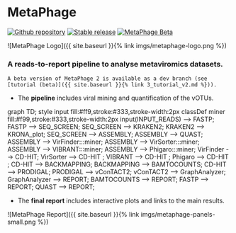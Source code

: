 # MetaPhage

[![Github repository](https://img.shields.io/github/last-commit/mattiapandolfovr/metaphage?style=plastic)](https://github.com/mattiapandolfovr/metaphage)
[![Stable release](https://img.shields.io/github/v/release/mattiapandolfovr/metaphage?style=plastic)](https://github.com/mattiapandolfovr/metaphage/releases)
[![MetaPhage Beta](https://img.shields.io/badge/preview_release-v2_beta-red?style=plastic)](https://github.com/MattiaPandolfoVR/MetaPhage/tree/dev)

![MetaPhage Logo]({{ site.baseurl }}{% link imgs/metaphage-logo.png %})


### A reads-to-report pipeline to analyse metaviromics datasets.

```note
A beta version of MetaPhage 2 is available as a dev branch (see [tutorial (beta)]({{ site.baseurl }}{% link 3_tutorial_v2.md %})).
```

* The **pipeline** includes viral mining and quantification of the vOTUs.

<div class="mermaid">
graph TD;
 style input fill:#ff9,stroke:#333,stroke-width:2px
 classDef miner fill:#f99,stroke:#333,stroke-width:2px
 input(INPUT_READS) --> FASTP;
 FASTP --> SEQ_SCREEN;
 SEQ_SCREEN --> KRAKEN2;
 KRAKEN2 --> KRONA_plot;
 SEQ_SCREEN --> ASSEMBLY;
 ASSEMBLY --> QUAST;
 ASSEMBLY --> VirFinder:::miner;
 ASSEMBLY --> VirSorter:::miner;
 ASSEMBLY --> VIBRANT:::miner;
 ASSEMBLY --> Phigaro:::miner;
 VirFinder --> CD-HIT;
 VirSorter --> CD-HIT ;
 VIBRANT --> CD-HIT ;
 Phigaro --> CD-HIT ;
 CD-HIT --> BACKMAPPING;
 BACKMAPPING --> BAMTOCOUNTS;
 CD-HIT --> PRODIGAL;
 PRODIGAL --> vConTACT2;
 vConTACT2 --> GraphAnalyzer;
 GraphAnalyzer --> REPORT;
 BAMTOCOUNTS --> REPORT;
 FASTP --> REPORT;
 QUAST --> REPORT;
</div>

* The **final report** includes interactive plots and links to the main results.

![MetaPhage Report]({{ site.baseurl }}{% link imgs/metaphage-panels-small.png %})

<script src="{{ site.baseurl }}{% link imgs/mermaid.min.js %}"></script>